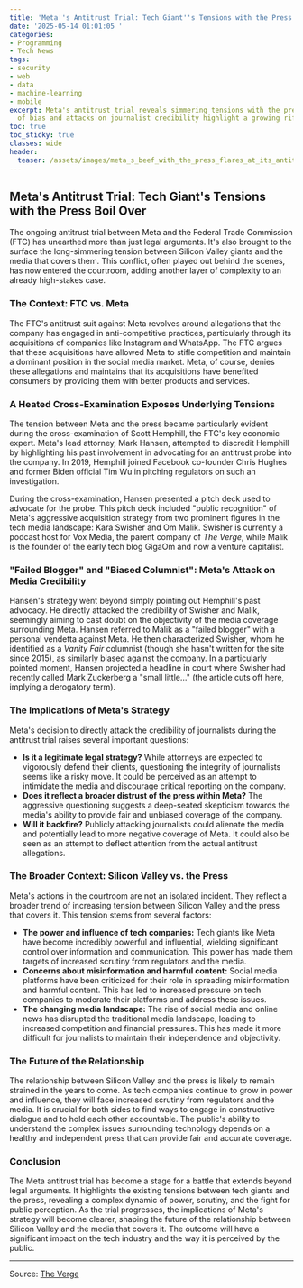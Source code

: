 ```yaml
---
title: 'Meta''s Antitrust Trial: Tech Giant''s Tensions with the Press Boil Over'
date: '2025-05-14 01:01:05 '
categories:
- Programming
- Tech News
tags:
- security
- web
- data
- machine-learning
- mobile
excerpt: Meta's antitrust trial reveals simmering tensions with the press. Accusations
  of bias and attacks on journalist credibility highlight a growing rift.
toc: true
toc_sticky: true
classes: wide
header:
  teaser: /assets/images/meta_s_beef_with_the_press_flares_at_its_antitrust_20250514010104.jpg
---
```


## Meta's Antitrust Trial: Tech Giant's Tensions with the Press Boil Over

The ongoing antitrust trial between Meta and the Federal Trade Commission (FTC) has unearthed more than just legal arguments. It's also brought to the surface the long-simmering tension between Silicon Valley giants and the media that covers them. This conflict, often played out behind the scenes, has now entered the courtroom, adding another layer of complexity to an already high-stakes case.

### The Context: FTC vs. Meta

The FTC's antitrust suit against Meta revolves around allegations that the company has engaged in anti-competitive practices, particularly through its acquisitions of companies like Instagram and WhatsApp. The FTC argues that these acquisitions have allowed Meta to stifle competition and maintain a dominant position in the social media market. Meta, of course, denies these allegations and maintains that its acquisitions have benefited consumers by providing them with better products and services.

### A Heated Cross-Examination Exposes Underlying Tensions

The tension between Meta and the press became particularly evident during the cross-examination of Scott Hemphill, the FTC's key economic expert. Meta's lead attorney, Mark Hansen, attempted to discredit Hemphill by highlighting his past involvement in advocating for an antitrust probe into the company. In 2019, Hemphill joined Facebook co-founder Chris Hughes and former Biden official Tim Wu in pitching regulators on such an investigation. 

During the cross-examination, Hansen presented a pitch deck used to advocate for the probe. This pitch deck included "public recognition" of Meta's aggressive acquisition strategy from two prominent figures in the tech media landscape: Kara Swisher and Om Malik. Swisher is currently a podcast host for Vox Media, the parent company of <em>The Verge</em>, while Malik is the founder of the early tech blog GigaOm and now a venture capitalist.

### "Failed Blogger" and "Biased Columnist": Meta's Attack on Media Credibility

Hansen's strategy went beyond simply pointing out Hemphill's past advocacy. He directly attacked the credibility of Swisher and Malik, seemingly aiming to cast doubt on the objectivity of the media coverage surrounding Meta. Hansen referred to Malik as a "failed blogger" with a personal vendetta against Meta. He then characterized Swisher, whom he identified as a <em>Vanity Fair</em> columnist (though she hasn't written for the site since 2015), as similarly biased against the company. In a particularly pointed moment, Hansen projected a headline in court where Swisher had recently called Mark Zuckerberg a "small little…" (the article cuts off here, implying a derogatory term).

### The Implications of Meta's Strategy

Meta's decision to directly attack the credibility of journalists during the antitrust trial raises several important questions:

*   **Is it a legitimate legal strategy?** While attorneys are expected to vigorously defend their clients, questioning the integrity of journalists seems like a risky move. It could be perceived as an attempt to intimidate the media and discourage critical reporting on the company.
*   **Does it reflect a broader distrust of the press within Meta?** The aggressive questioning suggests a deep-seated skepticism towards the media's ability to provide fair and unbiased coverage of the company.
*   **Will it backfire?** Publicly attacking journalists could alienate the media and potentially lead to more negative coverage of Meta. It could also be seen as an attempt to deflect attention from the actual antitrust allegations.

### The Broader Context: Silicon Valley vs. the Press

Meta's actions in the courtroom are not an isolated incident. They reflect a broader trend of increasing tension between Silicon Valley and the press that covers it. This tension stems from several factors:

*   **The power and influence of tech companies:** Tech giants like Meta have become incredibly powerful and influential, wielding significant control over information and communication. This power has made them targets of increased scrutiny from regulators and the media.
*   **Concerns about misinformation and harmful content:** Social media platforms have been criticized for their role in spreading misinformation and harmful content. This has led to increased pressure on tech companies to moderate their platforms and address these issues.
*   **The changing media landscape:** The rise of social media and online news has disrupted the traditional media landscape, leading to increased competition and financial pressures. This has made it more difficult for journalists to maintain their independence and objectivity.

### The Future of the Relationship

The relationship between Silicon Valley and the press is likely to remain strained in the years to come. As tech companies continue to grow in power and influence, they will face increased scrutiny from regulators and the media. It is crucial for both sides to find ways to engage in constructive dialogue and to hold each other accountable. The public's ability to understand the complex issues surrounding technology depends on a healthy and independent press that can provide fair and accurate coverage.

### Conclusion

The Meta antitrust trial has become a stage for a battle that extends beyond legal arguments. It highlights the existing tensions between tech giants and the press, revealing a complex dynamic of power, scrutiny, and the fight for public perception. As the trial progresses, the implications of Meta's strategy will become clearer, shaping the future of the relationship between Silicon Valley and the media that covers it. The outcome will have a significant impact on the tech industry and the way it is perceived by the public.

---

Source: [The Verge](https://www.theverge.com/politics/666507/meta-tech-press-antitrust-trial)